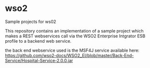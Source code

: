 # wso2
Sample projects for ws02

This repository contains an implementation of a sample project which makes a REST webservices call 
via the WSO2 Enterprise Intgrator ESB profile to a backend web service.

the back end webservice used is the MSF4J service available here:
https://github.com/wso2-docs/WSO2_EI/blob/master/Back-End-Service/Hospital-Service-2.0.0.jar
